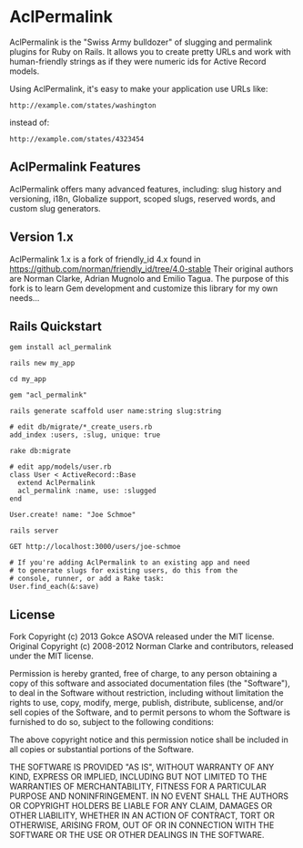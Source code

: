 # AclPermalink

AclPermalink is the "Swiss Army bulldozer" of slugging and permalink plugins for
Ruby on Rails. It allows you to create pretty URLs and work with human-friendly
strings as if they were numeric ids for Active Record models.

Using AclPermalink, it's easy to make your application use URLs like:

    http://example.com/states/washington

instead of:

    http://example.com/states/4323454


## AclPermalink Features

AclPermalink offers many advanced features, including: slug history and
versioning, i18n, Globalize support, scoped slugs, reserved words, and custom
slug generators.

## Version 1.x

AclPermalink 1.x is a fork of friendly_id 4.x found in https://github.com/norman/friendly_id/tree/4.0-stable 
Their original authors are Norman Clarke, Adrian Mugnolo and Emilio Tagua. The purpose of this fork is to learn 
Gem development and customize this library for my own needs...

## Rails Quickstart

    gem install acl_permalink

    rails new my_app

    cd my_app

    gem "acl_permalink"
    
    rails generate scaffold user name:string slug:string

    # edit db/migrate/*_create_users.rb
    add_index :users, :slug, unique: true

    rake db:migrate

    # edit app/models/user.rb
    class User < ActiveRecord::Base
      extend AclPermalink
      acl_permalink :name, use: :slugged
    end

    User.create! name: "Joe Schmoe"

    rails server

    GET http://localhost:3000/users/joe-schmoe

    # If you're adding AclPermalink to an existing app and need
    # to generate slugs for existing users, do this from the
    # console, runner, or add a Rake task:
    User.find_each(&:save)


## License

Fork Copyright (c) 2013 Gokce ASOVA released under the MIT license.
Original Copyright (c) 2008-2012 Norman Clarke and contributors, released under the MIT
license.

Permission is hereby granted, free of charge, to any person obtaining a copy of
this software and associated documentation files (the "Software"), to deal in
the Software without restriction, including without limitation the rights to
use, copy, modify, merge, publish, distribute, sublicense, and/or sell copies
of the Software, and to permit persons to whom the Software is furnished to do
so, subject to the following conditions:

The above copyright notice and this permission notice shall be included in all
copies or substantial portions of the Software.

THE SOFTWARE IS PROVIDED "AS IS", WITHOUT WARRANTY OF ANY KIND, EXPRESS OR
IMPLIED, INCLUDING BUT NOT LIMITED TO THE WARRANTIES OF MERCHANTABILITY,
FITNESS FOR A PARTICULAR PURPOSE AND NONINFRINGEMENT. IN NO EVENT SHALL THE
AUTHORS OR COPYRIGHT HOLDERS BE LIABLE FOR ANY CLAIM, DAMAGES OR OTHER
LIABILITY, WHETHER IN AN ACTION OF CONTRACT, TORT OR OTHERWISE, ARISING FROM,
OUT OF OR IN CONNECTION WITH THE SOFTWARE OR THE USE OR OTHER DEALINGS IN THE
SOFTWARE.
